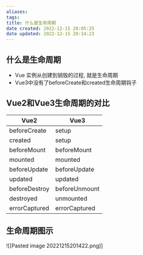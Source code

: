```yaml
---
aliases: 
tags: 
title: 什么是生命周期
date created: 2022-12-15 20:05:25
date updated: 2022-12-15 20:14:23
---
```


## 什么是生命周期

- Vue 实例从创建到销毁的过程, 就是生命周期
- Vue3中没有了beforeCreate和created生命周期钩子

## Vue2和Vue3生命周期的对比

| Vue2 | Vue3 |
| --- | --- |
| beforeCreate | setup |
| created | setup |
| beforeMount | beforeMount |
| mounted | mounted |
| beforeUpdate | beforeUpdate |
| updated | updated |
| beforeDestroy | beforeUnmount |
| destroyed | unmounted |
| errorCaptured | errorCaptured |


## 生命周期图示

![[Pasted image 20221215201422.png]]
